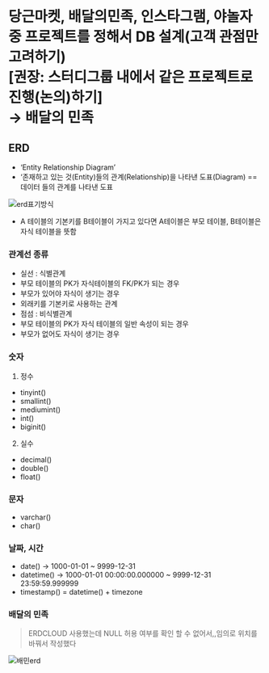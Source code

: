 # 당근마켓, 배달의민족, 인스타그램, 야놀자 중 프로젝트를 정해서 DB 설계(고객 관점만 고려하기)<br/>[권장: 스터디그룹 내에서 같은 프로젝트로 진행(논의)하기]</br>→ 배달의 민족

## ERD

- ‘Entity Relationship Diagram’
- ‘존재하고 있는 것(Entity)들의 관계(Relationship)을 나타낸 도표(Diagram)
== 데이터 들의 관계를 나타낸 도표

![erd표기방식](https://user-images.githubusercontent.com/48826098/203613646-473ec53c-d401-4cdc-ae4c-ada0b6e0846e.jpg)

- A 테이블의 기본키를 B테이블이 가지고 있다면 A테이블은 부모 테이블, B테이블은 자식 테이블을 뜻함

### 관계선 종류

- 실선 : 식별관계
-  부모 테이블의 PK가 자식테이블의 FK/PK가 되는 경우
-  부모가 있어야 자식이 생기는 경우
-  외래키를 기본키로 사용하는 관계
- 점섬 : 비식별관계
-  부모 테이블의 PK가 자식 테이블의 일반 속성이 되는 경우
-  부모가 없어도 자식이 생기는 경우

### 숫자

1) 정수

- tinyint()
- smallint()
- mediumint()
- int()
- biginit()

2) 실수

- decimal()
- double()
- float()

### 문자

- varchar()
- char()

### 날짜, 시간

- date() → 1000-01-01 ~ 9999-12-31
- datetime() → 1000-01-01 00:00:00.000000 ~ 9999-12-31 23:59:59.999999
- timestamp() = datetime() + timezone

### 배달의 민족

> ERDCLOUD 사용했는데 NULL 허용 여부를 확인 할 수 없어서,,임의로 위치를 바꿔서 작성했다
> 

![배민erd](https://user-images.githubusercontent.com/48826098/203613663-6d502bb8-fbdb-451c-92ab-03c6ab76d9df.jpg)
